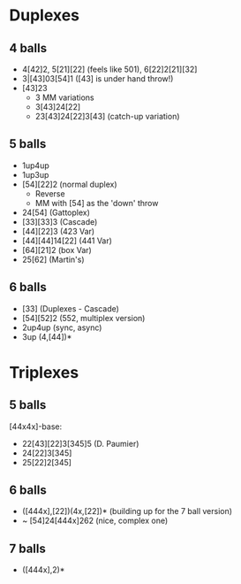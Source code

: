 # Duplexes

## 4 balls

- 4[42]2, 5[21][22] (feels like 501), 6[22]2[21][32]
- 3|[43]03[54]1 ([43] is under hand throw!)
- [43]23
  - 3 MM variations
  - 3[43]24[22]
  - 23[43]24[22]3[43] (catch-up variation)

## 5 balls

- 1up4up
- 1up3up
- [54][22]2 (normal duplex)
  - Reverse
  - MM with [54] as the 'down' throw
- 24[54] (Gattoplex)
- [33][33]3 (Cascade)
- [44][22]3 (423 Var)
- [44][44]14[22] (441 Var)
- [64][21]2 (box Var)
- 25[62] (Martin's)

## 6 balls

- [33] (Duplexes - Cascade)
- [54][52]2 (552, multiplex version)
- 2up4up (sync, async)
- 3up (4,[44])\*

# Triplexes

## 5 balls

[44x4x]-base:   
- 22[43][22]3[345]5 (D. Paumier)
- 24[22]3[345]
- 25[22]2[345]

## 6 balls

- ([444x],[22])(4x,[22])\* (building up for the 7 ball version)
- ~ [54]24[444x]262 (nice, complex one)

## 7 balls

- ([444x],2)\*

